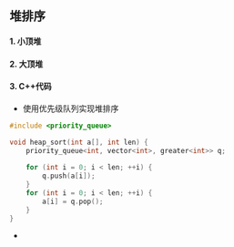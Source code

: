 ## 堆排序

#### 1. 小顶堆

#### 2. 大顶堆

#### 3. C++代码

* 使用优先级队列实现堆排序

```c++
#include <priority_queue>

void heap_sort(int a[], int len) {
    priority_queue<int, vector<int>, greater<int>> q;
    
    for (int i = 0; i < len; ++i) {
        q.push(a[i]);
    }
    for (int i = 0; i < len; ++i) {
        a[i] = q.pop();
    }
}
```

* 